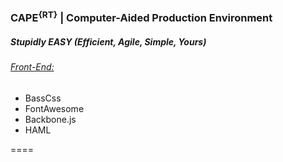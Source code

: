 <h3>CAPE<sup>{RT}</sup> | Computer-Aided Production Environment</h3>
<h5>Stupidly EASY (Efficient, Agile, Simple, Yours)</h5>
<h6><u>Front-End:</u></h6>
<ul>
  <li>BassCss
  <li>FontAwesome
  <li>Backbone.js
  <li>HAML
</ul>
====
